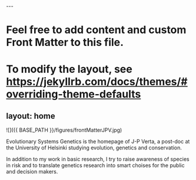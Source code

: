 \---
# Feel free to add content and custom Front Matter to this file.
# To modify the layout, see https://jekyllrb.com/docs/themes/#overriding-theme-defaults

layout: home
---

![]({{ BASE_PATH }}/figures/frontMatterJPV.jpg)  

Evolutionary Systems Genetics is the homepage of J-P Verta, a post-doc at the University of Helsinki studying evolution, genetics and conservation.  

In addition to my work in basic research, I try to raise awareness of species in risk and to translate genetics research into smart choises for the public and decision makers.
